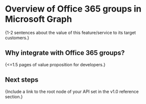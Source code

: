 # Overview of Office 365 groups in Microsoft Graph

{1-2 sentences about the value of this feature/service to its target customers.} 

## Why integrate with Office 365 groups?

{<=1.5 pages of value proposition for developers.}

## Next steps

{Include a link to the root node of your API set in the v1.0 reference section.}